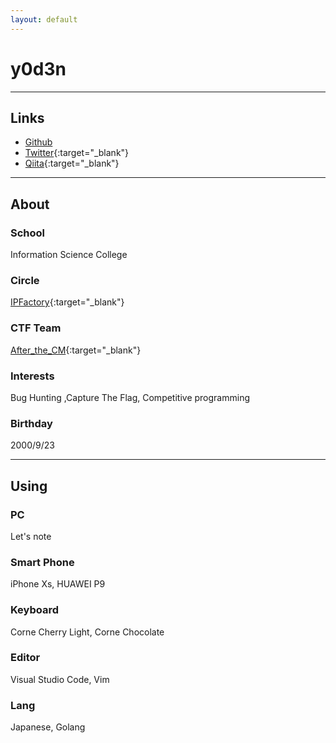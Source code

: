 ```yaml
---
layout: default
---
```

# y0d3n

* * *

## Links

 - <a href="https://github.com/y0d3n" target="_blank">Github</a>
 - [Twitter](https://twitter.com/y0d3n){:target="_blank"}
 - [Qiita](https://qiita.com/y0d3n){:target="_blank"}

* * *

## About

### School
Information Science College

### Circle
[IPFactory](https://ipfactory.github.io/){:target="_blank"}

### CTF Team
[After_the_CM](https://ctftime.org/team/118161){:target="_blank"}

### Interests
Bug Hunting ,Capture The Flag, Competitive programming

### Birthday
2000/9/23

* * *

## Using

### PC
Let's note

### Smart Phone
iPhone Xs, HUAWEI P9

### Keyboard
Corne Cherry Light, Corne Chocolate

### Editor
Visual Studio Code, Vim

### Lang
Japanese, Golang

